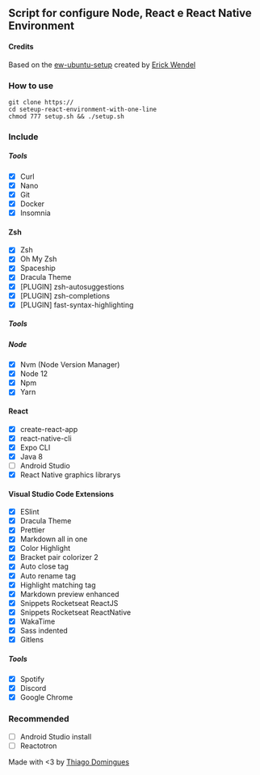 ## Script for configure Node, React e React Native Environment

#### Credits

Based on the [ew-ubuntu-setup](https://github.com/ErickWendel/ew-ubuntu-setup "ew-ubuntu-setup")
created by [Erick Wendel](https://github.com/ErickWendel/ "Erick Github")

### How to use

```
git clone https://
cd seteup-react-environment-with-one-line
chmod 777 setup.sh && ./setup.sh
```

### Include

##### Tools

- [x] Curl
- [x] Nano
- [x] Git
- [x] Docker
- [x] Insomnia

#### Zsh

- [x] Zsh
- [x] Oh My Zsh
- [x] Spaceship
- [x] Dracula Theme
- [x] [PLUGIN] zsh-autosuggestions
- [x] [PLUGIN] zsh-completions
- [x] [PLUGIN] fast-syntax-highlighting

##### Tools

##### Node

- [x] Nvm (Node Version Manager)
- [x] Node 12
- [x] Npm
- [x] Yarn

#### React

- [x] create-react-app
- [x] react-native-cli
- [x] Expo CLI
- [x] Java 8
- [ ] Android Studio
- [x] React Native graphics librarys

#### Visual Studio Code Extensions

- [x] ESlint
- [x] Dracula Theme
- [x] Prettier
- [x] Markdown all in one
- [x] Color Highlight
- [x] Bracket pair colorizer 2
- [x] Auto close tag
- [x] Auto rename tag
- [x] Highlight matching tag
- [x] Markdown preview enhanced
- [x] Snippets Rocketseat ReactJS
- [x] Snippets Rocketseat ReactNative
- [x] WakaTime
- [x] Sass indented
- [x] Gitlens

##### Tools

- [x] Spotify
- [x] Discord
- [x] Google Chrome

### Recommended

- [ ] Android Studio install
- [ ] Reactotron

Made with <3 by [Thiago Domingues](https://thiagodomingues.netlify.app/ "My personal page")
